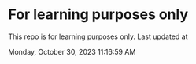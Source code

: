 # For learning purposes only
This repo is for learning purposes only.
Last updated at

Monday, October 30, 2023 11:16:59 AM

